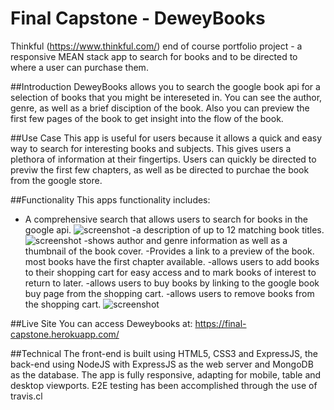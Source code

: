 # Final Capstone - DeweyBooks
Thinkful (https://www.thinkful.com/) end of course portfolio project - a responsive MEAN stack app to search for books and to be directed to where a user can purchase them.

##Introduction
DeweyBooks allows you to search the google book api for a selection of books that you might be intereseted in.
You can see the author, genre, as well as a brief disciption of the book. 
Also you can preview the first few pages of the book to get insight into the flow of the book.

##Use Case
This app is useful for users because it allows a quick and easy way to search for interesting books and subjects. This gives users a plethora of information at their fingertips.
Users can quickly be directed to previw the first few chapters, as well as be directed to purchae the book from the google store.

##Functionality
This apps functionality includes: 

- A comprehensive search that allows users to search for books in the google api.
![screenshot](https://0peron.github.io/final-capstone/public/image/bookSearch.png)
-a description of up to 12 matching book titles.
![screenshot](https://0peron.github.io/final-capstone/public/image/BookPreview.png)
-shows author and genre information as well as a thumbnail of the book cover.
-Provides a link to a preview of the book. most books have the first chapter available.
-allows users to add books to their shopping cart for easy access and to mark books of interest to return to later.
-allows users to buy books by linking to the google book buy page from the shopping cart.
-allows users to remove books from the shopping cart.
![screenshot](https://0peron.github.io/final-capstone/public/image/bookSearch.png)

##Live Site
You can access Deweybooks at: https://final-capstone.herokuapp.com/

##Technical
 The front-end is built using HTML5, CSS3 and ExpressJS, the back-end using NodeJS with ExpressJS as the web server and MongoDB as the database.
 The app is fully responsive, adapting for mobile, table and desktop viewports.
 E2E testing has been accomplished through the use of travis.cl


